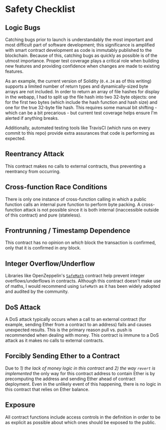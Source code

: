 # Safety Checklist

## Logic Bugs
Catching bugs prior to launch is understandably the most important and most difficult part of software development; this significance is amplified with smart contract development as code is immutably published to the blockchain. Because of this, catching bugs as quickly as possible is of the utmost importance. Proper test coverage plays a critical role when building new features and providing confidence when changes are made to existing features.

As an example, the current version of Solidity (`0.4.24` as of this writing) supports a limited number of return types and dynamically-sized byte arrays are not included. In order to return an array of file hashes for display in the webapp, I had to split up the file hash into two 32-byte objects: one for the first two bytes (which include the hash function and hash size) and one for the true 32-byte file hash. This requires some manual bit shifting - which can be a bit precarious - but current test coverage helps ensure I'm alerted if anything breaks.

Additionally, automated testing tools like TravisCI (which runs on every commit to this repo) provide extra assurances that code is performing as expected.

## Reentrancy Attack
This contract makes no calls to external contracts, thus preventing a reentrancy from occurring.

## Cross-function Race Conditions
There is only one instance of cross-function calling in which a public function calls an internal pure function to perform byte packing. A cross-function attack is not possible since it is both internal (inaccessible outside of this contract) and pure (stateless).

## Frontrunning / Timestamp Dependence
This contract has no opinion on _which_ block the transaction is confirmed, only that it is confirmed in _any_ block.

## Integer Overflow/Underflow
Libraries like OpenZeppelin's [`SafeMath`](https://github.com/OpenZeppelin/openzeppelin-solidity/blob/master/contracts/math/SafeMath.sol) contract help prevent integer overflows/underflows in contracts. Although this contract doesn't make use of maths, I would recommend using `SafeMath` as it has been widely adopted and audited by the community.

## DoS Attack
A DoS attack typically occurs when a call to an external contract (for example, sending Ether from a contract to an address) fails and causes unexpected results. This is the primary reason pull vs. push is recommended when dealing with money. This contract is immune to a DoS attack as it makes no calls to external contracts.

## Forcibly Sending Ether to a Contract
Due to *1) the lack of money logic in this contract* and *2) the way `revert` is implemented* the only way for this contract address to contain Ether is by precomputing the address and sending Ether ahead of contract deployment. Even in the unlikely event of this happening, there is no logic in this contract that relies on Ether balance.

## Exposure
All contract functions include access controls in the definition in order to be as explicit as possible about which ones should be exposed to the public.
